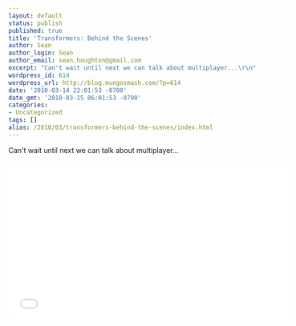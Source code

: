 ```yaml
---
layout: default
status: publish
published: true
title: 'Transformers: Behind the Scenes'
author: Sean
author_login: Sean
author_email: sean.houghton@gmail.com
excerpt: "Can't wait until next we can talk about multiplayer...\r\n"
wordpress_id: 614
wordpress_url: http://blog.mungosmash.com/?p=614
date: '2010-03-14 22:01:53 -0700'
date_gmt: '2010-03-15 06:01:53 -0700'
categories:
- Uncategorized
tags: []
alias: /2010/03/transformers-behind-the-scenes/index.html
---
```

Can't wait until next we can talk about multiplayer...

<iframe width="560" height="315" src="//www.youtube.com/embed/sWs_0J26kYs" frameborder="0" allowfullscreen></iframe>